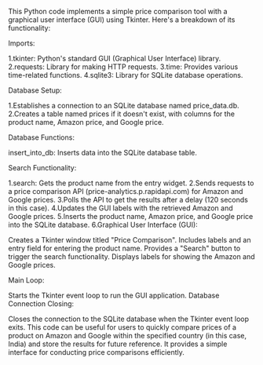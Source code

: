 This Python code implements a simple price comparison tool with a graphical user interface (GUI) using Tkinter. Here's a breakdown of its functionality:

Imports:

1.tkinter: Python's standard GUI (Graphical User Interface) library.
2.requests: Library for making HTTP requests.
3.time: Provides various time-related functions.
4.sqlite3: Library for SQLite database operations.


Database Setup:

1.Establishes a connection to an SQLite database named price_data.db.
2.Creates a table named prices if it doesn't exist, with columns for the product name, Amazon price, and Google price.


Database Functions:

insert_into_db: Inserts data into the SQLite database table.


Search Functionality:

1.search: Gets the product name from the entry widget.
2.Sends requests to a price comparison API (price-analytics.p.rapidapi.com) for Amazon and Google prices.
3.Polls the API to get the results after a delay (120 seconds in this case).
4.Updates the GUI labels with the retrieved Amazon and Google prices.
5.Inserts the product name, Amazon price, and Google price into the SQLite database.
6.Graphical User Interface (GUI):

Creates a Tkinter window titled "Price Comparison".
Includes labels and an entry field for entering the product name.
Provides a "Search" button to trigger the search functionality.
Displays labels for showing the Amazon and Google prices.


Main Loop:

Starts the Tkinter event loop to run the GUI application.
Database Connection Closing:

Closes the connection to the SQLite database when the Tkinter event loop exits.
This code can be useful for users to quickly compare prices of a product on Amazon and Google within the specified country (in this case, India) and store the results for future reference. It provides a simple interface for conducting price comparisons efficiently.
